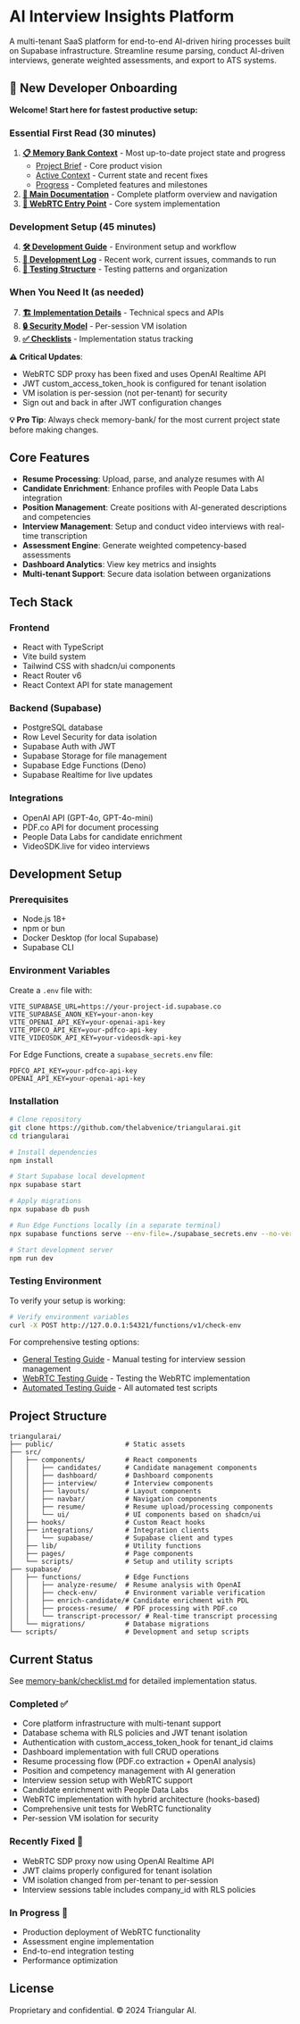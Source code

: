 # AI Interview Insights Platform

A multi-tenant SaaS platform for end-to-end AI-driven hiring processes built on Supabase infrastructure. Streamline resume parsing, conduct AI-driven interviews, generate weighted assessments, and export to ATS systems.

## 🚀 New Developer Onboarding

**Welcome! Start here for fastest productive setup:**

### **Essential First Read** (30 minutes)
1. **[📋 Memory Bank Context](memory-bank/)** - Most up-to-date project state and progress
   - [Project Brief](memory-bank/projectbrief.md) - Core product vision
   - [Active Context](memory-bank/activeContext.md) - Current state and recent fixes
   - [Progress](memory-bank/progress.md) - Completed features and milestones
2. **[📖 Main Documentation](docs/index.md)** - Complete platform overview and navigation
3. **[🎯 WebRTC Entry Point](docs/architecture/webrtc-entry-point.md)** - Core system implementation

### **Development Setup** (45 minutes)
4. **[🛠️ Development Guide](docs/development/README.md)** - Environment setup and workflow
5. **[📝 Development Log](CLAUDE.md)** - Recent work, current issues, commands to run
6. **[🧪 Testing Structure](docs/guides/testing/TEST_STRUCTURE.md)** - Testing patterns and organization

### **When You Need It** (as needed)
7. **[🏗️ Implementation Details](docs/architecture/hybrid-implementation-details.md)** - Technical specs and APIs
8. **[🔒 Security Model](docs/architecture/vm-isolation-guide.md)** - Per-session VM isolation
9. **[✅ Checklists](memory-bank/checklist.md)** - Implementation status tracking

**⚠️ Critical Updates**: 
- WebRTC SDP proxy has been fixed and uses OpenAI Realtime API
- JWT custom_access_token_hook is configured for tenant isolation
- VM isolation is per-session (not per-tenant) for security
- Sign out and back in after JWT configuration changes

**💡 Pro Tip**: Always check memory-bank/ for the most current project state before making changes.

## Core Features

- **Resume Processing**: Upload, parse, and analyze resumes with AI
- **Candidate Enrichment**: Enhance profiles with People Data Labs integration
- **Position Management**: Create positions with AI-generated descriptions and competencies
- **Interview Management**: Setup and conduct video interviews with real-time transcription
- **Assessment Engine**: Generate weighted competency-based assessments
- **Dashboard Analytics**: View key metrics and insights
- **Multi-tenant Support**: Secure data isolation between organizations

## Tech Stack

### Frontend
- React with TypeScript
- Vite build system
- Tailwind CSS with shadcn/ui components
- React Router v6
- React Context API for state management

### Backend (Supabase)
- PostgreSQL database
- Row Level Security for data isolation
- Supabase Auth with JWT
- Supabase Storage for file management
- Supabase Edge Functions (Deno)
- Supabase Realtime for live updates

### Integrations
- OpenAI API (GPT-4o, GPT-4o-mini)
- PDF.co API for document processing
- People Data Labs for candidate enrichment
- VideoSDK.live for video interviews

## Development Setup

### Prerequisites
- Node.js 18+
- npm or bun
- Docker Desktop (for local Supabase)
- Supabase CLI

### Environment Variables
Create a `.env` file with:
```
VITE_SUPABASE_URL=https://your-project-id.supabase.co
VITE_SUPABASE_ANON_KEY=your-anon-key
VITE_OPENAI_API_KEY=your-openai-api-key
VITE_PDFCO_API_KEY=your-pdfco-api-key
VITE_VIDEOSDK_API_KEY=your-videosdk-api-key
```

For Edge Functions, create a `supabase_secrets.env` file:
```
PDFCO_API_KEY=your-pdfco-api-key
OPENAI_API_KEY=your-openai-api-key
```

### Installation

```bash
# Clone repository
git clone https://github.com/thelabvenice/triangularai.git
cd triangularai

# Install dependencies
npm install

# Start Supabase local development
npx supabase start

# Apply migrations
npx supabase db push

# Run Edge Functions locally (in a separate terminal)
npx supabase functions serve --env-file=./supabase_secrets.env --no-verify-jwt

# Start development server
npm run dev
```

### Testing Environment

To verify your setup is working:
```bash
# Verify environment variables
curl -X POST http://127.0.0.1:54321/functions/v1/check-env
```

For comprehensive testing options:
- [General Testing Guide](TESTING.md) - Manual testing for interview session management
- [WebRTC Testing Guide](WEBRTC_TESTING.md) - Testing the WebRTC implementation
- [Automated Testing Guide](docs/guides/testing/AUTOMATED_TESTING.md) - All automated test scripts

## Project Structure

```
triangularai/
├── public/                  # Static assets
├── src/
│   ├── components/          # React components
│   │   ├── candidates/      # Candidate management components
│   │   ├── dashboard/       # Dashboard components
│   │   ├── interview/       # Interview components
│   │   ├── layouts/         # Layout components
│   │   ├── navbar/          # Navigation components
│   │   ├── resume/          # Resume upload/processing components
│   │   └── ui/              # UI components based on shadcn/ui
│   ├── hooks/               # Custom React hooks
│   ├── integrations/        # Integration clients
│   │   └── supabase/        # Supabase client and types
│   ├── lib/                 # Utility functions
│   ├── pages/               # Page components
│   └── scripts/             # Setup and utility scripts
├── supabase/
│   ├── functions/           # Edge Functions
│   │   ├── analyze-resume/  # Resume analysis with OpenAI
│   │   ├── check-env/       # Environment variable verification
│   │   ├── enrich-candidate/# Candidate enrichment with PDL
│   │   ├── process-resume/  # PDF processing with PDF.co
│   │   └── transcript-processor/ # Real-time transcript processing
│   └── migrations/          # Database migrations
└── scripts/                 # Development and setup scripts
```

## Current Status

See [memory-bank/checklist.md](memory-bank/checklist.md) for detailed implementation status.

### Completed ✅
- Core platform infrastructure with multi-tenant support
- Database schema with RLS policies and JWT tenant isolation
- Authentication with custom_access_token_hook for tenant_id claims
- Dashboard implementation with full CRUD operations
- Resume processing flow (PDF.co extraction + OpenAI analysis)
- Position and competency management with AI generation
- Interview session setup with WebRTC support
- Candidate enrichment with People Data Labs
- WebRTC implementation with hybrid architecture (hooks-based)
- Comprehensive unit tests for WebRTC functionality
- Per-session VM isolation for security

### Recently Fixed 🔧
- WebRTC SDP proxy now using OpenAI Realtime API
- JWT claims properly configured for tenant isolation
- VM isolation changed from per-tenant to per-session
- Interview sessions table includes company_id with RLS policies

### In Progress 🚧
- Production deployment of WebRTC functionality
- Assessment engine implementation
- End-to-end integration testing
- Performance optimization

## License

Proprietary and confidential. © 2024 Triangular AI.

<!-- Last updated: May 1, 2024 at 17:35 -->

